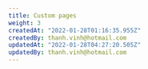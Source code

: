 ```yaml
---
title: Custom pages
weight: 3
createdAt: "2022-01-28T01:16:35.955Z"
createdBy: thanh.vinh@hotmail.com
updatedAt: "2022-01-28T04:27:20.505Z"
updatedBy: thanh.vinh@hotmail.com
---
```


